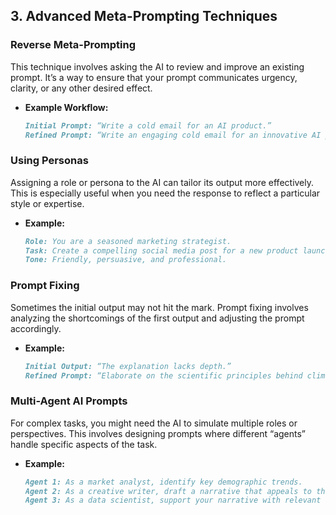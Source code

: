 ## 3. **Advanced Meta-Prompting Techniques**

### Reverse Meta-Prompting
This technique involves asking the AI to review and improve an existing prompt. It’s a way to ensure that your prompt communicates urgency, clarity, or any other desired effect.
- **Example Workflow:**
  ```markdown
  Initial Prompt: “Write a cold email for an AI product.”
  Refined Prompt: “Write an engaging cold email for an innovative AI product, highlighting its unique features and creating a sense of urgency for a limited-time offer.”
  ```

### Using Personas
Assigning a role or persona to the AI can tailor its output more effectively. This is especially useful when you need the response to reflect a particular style or expertise.
- **Example:**
  ```markdown
  Role: You are a seasoned marketing strategist.
  Task: Create a compelling social media post for a new product launch.
  Tone: Friendly, persuasive, and professional.
  ```

### Prompt Fixing
Sometimes the initial output may not hit the mark. Prompt fixing involves analyzing the shortcomings of the first output and adjusting the prompt accordingly.
- **Example:**
  ```markdown
  Initial Output: “The explanation lacks depth.”
  Refined Prompt: “Elaborate on the scientific principles behind climate change with detailed examples and a clear, step-by-step breakdown.”
  ```

### Multi-Agent AI Prompts
For complex tasks, you might need the AI to simulate multiple roles or perspectives. This involves designing prompts where different “agents” handle specific aspects of the task.
- **Example:**
  ```markdown
  Agent 1: As a market analyst, identify key demographic trends.
  Agent 2: As a creative writer, draft a narrative that appeals to these demographics.
  Agent 3: As a data scientist, support your narrative with relevant statistics.
  ```



